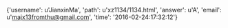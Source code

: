 {'username': u'JianxinMa', 'path': u'xz1134/1134.html', 'answer': u'A', 'email': u'majx13fromthu@gmail.com', 'time': '2016-02-24:17:32:12'}